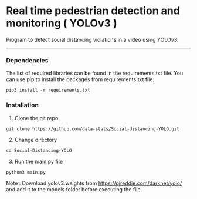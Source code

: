 # Real time pedestrian detection and monitoring ( YOLOv3 )

Program to detect social distancing violations in a video using YOLOv3.

---

### Dependencies

The list of required libraries can be found in the requirements.txt file.
You can use pip to install the packages from requirements.txt file.

```
pip3 install -r requirements.txt
```

### Installation

1. Clone the git repo

```
git clone https://github.com/data-stats/Social-distancing-YOLO.git
```

2. Change directory

```
cd Social-Distancing-YOLO
```

3. Run the main.py file

```
python3 main.py
```


Note : Download yolov3.weights from https://pjreddie.com/darknet/yolo/ and add it to the models folder before executing the file.
